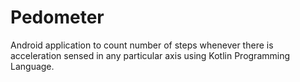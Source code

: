 # Pedometer
Android application to count number of steps whenever there is acceleration sensed in any particular axis using Kotlin Programming Language.

 
